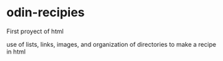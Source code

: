 # odin-recipies
First proyect of html

use of lists, links, images, and organization of directories to make a recipe in html
